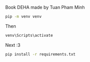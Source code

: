 Book DEHA made by Tuan Pham Minh
```bash
pip -m venv venv
```
Then
```bash
venv\Scripts\activate
```
Next :3
```bash
pip install -r requirements.txt
```
